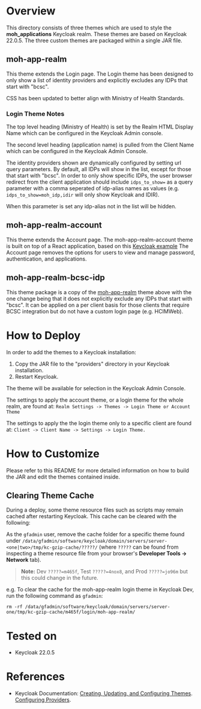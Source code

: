 # Overview

This directory consists of three themes which are used to style the **moh_applications** Keycloak realm. These themes are based on Keycloak 22.0.5. The three custom themes are packaged within a single JAR file.

## moh-app-realm

This theme extends the Login page. The Login theme has been designed to only show a list of identity providers and explicitly excludes any IDPs that start with "bcsc".

CSS has been updated to better align with Ministry of Health Standards.

### Login Theme Notes

The top level heading (Ministry of Health) is set by the Realm HTML Display Name which can be configured in the Keycloak Admin console.

The second level heading (application name) is pulled from the Client Name which can be configured in the Keycloak Admin Console.

The identity providers shown are dynamically configured by setting url query parameters. By default, all IDPs will show in the list, except for those that start with "bcsc". In order to only show specific IDPs, the user browser redirect from the client application should include `idps_to_show=` as a query parameter with a comma seperated of idp-alias names as values (e.g. `idps_to_show=moh_idp,idir` will only show Keycloak and IDIR).

When this parameter is set any idp-alias not in the list will be hidden.

## moh-app-realm-account

This theme extends the Account page. The moh-app-realm-account theme is built on top of a React application, based on this [Keycloak example](https://github.com/keycloak/keycloak-quickstarts/tree/latest/extension/extend-account-console) The Account page removes the options for users to view and manage password, authentication, and applications.

## moh-app-realm-bcsc-idp

This theme package is a copy of the [moh-app-realm](https://github.com/bcgov/moh-iam/tree/master/keycloak-themes#moh-app-realm) theme above with the one change being that it does not explicitly exclude any IDPs that start with "bcsc". It can be applied on a per client basis for those clients that require BCSC integration but do not have a custom login page (e.g. HCIMWeb).

# How to Deploy

In order to add the themes to a Keycloak installation:

1. Copy the JAR file to the "providers" directory in your Keycloak installation.
2. Restart Keycloak.

The theme will be available for selection in the Keycloak Admin Console.

The settings to apply the account theme, or a login theme for the whole realm, are found at:
`Realm Settings -> Themes -> Login Theme or Account Theme`

The settings to apply the the login theme only to a specific client are found at:
`Client -> Client Name -> Settings -> Login Theme.`

# How to Customize

Please refer to this README for more detailed information on how to build the JAR and edit the themes contained inside.

## Clearing Theme Cache

During a deploy, some theme resource files such as scripts may remain cached after restarting Keycloak. This cache can be cleared with the following:

As the `gfadmin` user, remove the cache folder for a specific theme found under `/data/gfadmin/software/keycloak/domain/servers/server-<one|two>/tmp/kc-gzip-cache/?????/` (where `?????` can be found from inspecting a theme resource file from your browser's **Developer Tools -> Network** tab).

> **Note:** Dev `?????=m465f`, Test `?????=4nox8`, and Prod `?????=jo96m` but this could change in the future.

e.g. To clear the cache for the moh-app-realm login theme in Keycloak Dev, run the following command as `gfadmin`:

```
rm -rf /data/gfadmin/software/keycloak/domain/servers/server-one/tmp/kc-gzip-cache/m465f/login/moh-app-realm/
```

# Tested on

- Keycloak 22.0.5

# References

- Keycloak Documentation: [Creating, Updating, and Configuring Themes](https://www.keycloak.org/docs/latest/server_development/#_themes). [Configuring Providers](https://www.keycloak.org/server/configuration-provider).
